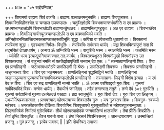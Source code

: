 +++
title = "०५ रुद्रोपनिषत्"

+++
विश्वमयो ब्राह्मणः शिवं व्रजति । ब्राह्मणः पञ्चाक्षरमनुभवति । ब्राह्मणः शिवपूजारतः । शिवभक्तिविहीनश्चेत् स चण्डाल उपचण्डालः । चतुर्वेदज्ञोऽपि शिवभक्त्यान्तर्भवतीति स एव ब्राह्मणः । अधमश्चाण्डालोऽपि शिवभक्तोऽपि ब्राह्मणाच्छ्रेष्ठतरः । ब्राह्मणस्त्रिपुण्ड्रघृतः । अत एव ब्राह्मणः । शिवभक्तेरेव ब्राह्मणः । शिवलिङ्गार्चनयुतश्चाण्डालोऽपि स एव ब्राह्मणाधिको भवति । अग्निहोत्रभसिताच्छिवभक्तचाण्डालहस्तविभूतिः शुद्धा । कपिशा वा श्वेतजापि धूम्रवर्णा वा । विरक्तानां तपस्विनां शुद्धा । गृहस्थानां निर्मल- विभूतिः । तपस्विभिः सर्वभस्म धार्यम् । यद्वा शिवभक्तिसंपुष्टं सदा पि तद्भसितं देवताधार्यम् । 
अन्यत्र 
ॐ अग्निरिति भस्म । वायुरिति भस्म । स्थलमिति भस्म । जलमिति भस्म । व्योमेति भस्म इत्याद्युपनिषत्कारणात् तत् कार्यम् । विश्वतश्चक्षुरुत विश्वतोमुखो विश्वतोहस्त उत विश्वतस्पात् । सं बाहुभ्यां नमति सं पतत्रैर्द्यावापृथिवी जनयन् देव एकः । " तस्मात्प्राणलिङ्गी शिवः । शिव एव प्राणलिङ्गी । जटाभस्मधारोऽपि प्राणलिङ्गी हि श्रेष्ठः । प्राणलिङ्गी शिवरूपः । शिवरूपः प्राणलिङ्गी । जङ्गमरूपः शिवः । शिव एव जङ्गमरूपः । प्राणलिङ्गिनां शुद्धसिद्धिर्न भवति । प्राणलिङ्गिनां जङ्गमपूज्यानां पूज्यतपस्विनामधिकश्चण्डालोऽपि प्राणलिङ्गी । तस्मात्प्राण- लिङ्गी विशेष इत्याह । य एवं वेद स शिवः । शिव एव रुद्रः प्राणलिङ्गी नान्यो भवति ।. 
ॐ आत्मा परशिवद्वयो गुरुः शिवः । गुरूणां सर्वविश्वमिदं विश्व- मन्त्रेण धार्यम् । दैवाधीनं जगदिदम् । तद्दैवं तन्मन्त्रात् तनुते । तन्मे दैवं 
३०९ 
गुरुरिति । गुरूणां सर्वज्ञानिनां गुरुणा दत्तमेतदन्नं परब्रह्म । ब्रह्म स्वानुभूतिः । गुरुः शिवो देवः । गुरुः शिव एव लिङ्गम् । उभयोर्मिश्रप्रकाशत्वात् । प्राणवत्त्वात् महेश्वरत्वाच्च शिवस्तदैव गुरुः । यत्र गुरुस्तत्र शिवः । शिवगुरु- स्वरूपो महेश्वरः । भ्रमरकीटकार्येण दीक्षिताः शिवयोगिनः शिवपूजापथे गुरुपूजाविधौ च महेश्वरपूजनान्मुक्ताः । लिङ्गाभिषेकं निर्माल्यं गुरोरभिषेक- तीर्थं महेश्वरपादोदकं जन्ममालिन्यं क्षालयन्ति । तेषां प्रीतिः शिवप्रीतिः । तेषां तृप्तिः शिवतृप्तिः । तैश्च पावनो वासः । तेषां निरसनं शिवनिरसनम् । आनन्दपारायणः । तस्माच्छिवं व्रजन्तु । गुरुं व्रजन्तु । इत्येव पावनम् || 
| 
इति दोपनिषत् समाप्ता 